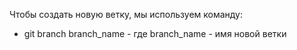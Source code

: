 Чтобы создать новую ветку, мы используем команду:
* git branch branch_name - где branch_name - имя новой ветки